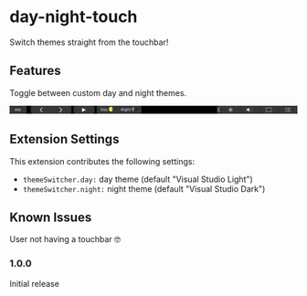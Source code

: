 # day-night-touch

Switch themes straight from the touchbar!

## Features

Toggle between custom day and night themes.

![touchbar](/images/touchbar.png)

## Extension Settings

This extension contributes the following settings:

- `themeSwitcher.day:` day theme (default "Visual Studio Light")
- `themeSwitcher.night:` night theme (default "Visual Studio Dark")

## Known Issues

User not having a touchbar 🤓

### 1.0.0

Initial release

